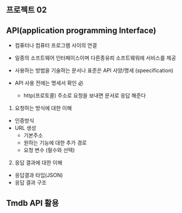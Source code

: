 ## 프로젝트 02

## API(application programming lnterface)
- 컴퓨터나 컴퓨터 프로그램 사이의 연결
- 일종의 소프트웨어 인터페이스이며 다른종유릐 소프트웨워에 서비스를 제공
- 사용하는 방법을 기술하는 문서나 표준은 API 사양/명세 (speecification)

- API 사용 전에는 명세서 확인 必
  - http(프로토콜) 주소로 요청을 보내면 문서로 응답 해준다
1. 요청하는 방식에 대한 이해
  - 인증방식
  - URL 생성
    - 기본주소
    - 원하는 기능에 대한 추가 경로
    - 요청 변수 (필수와 선택)
2. 응답 결과에 대한 이해
  - 응답결과 타입(JSON)
  - 응답 결과 구조

## Tmdb API 활용

